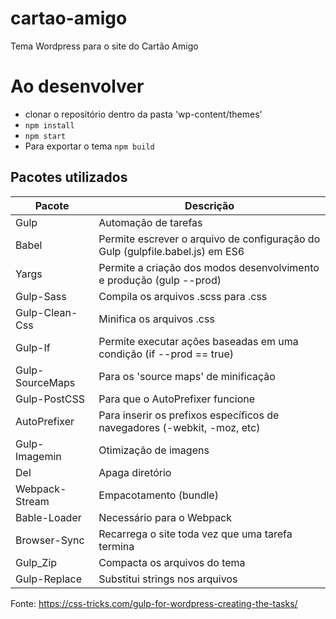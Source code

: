 # cartao-amigo
Tema Wordpress para o site do Cartão Amigo

# Ao desenvolver
* clonar o repositório dentro da pasta 'wp-content/themes'
* `npm install`
* `npm start`
* Para exportar o tema `npm build`

## Pacotes utilizados
| Pacote | Descrição |
| ------ | --------- |
| Gulp | Automação de tarefas |
| Babel | Permite escrever o arquivo de configuração do Gulp (gulpfile.babel.js) em ES6 |
| Yargs | Permite a criação dos modos desenvolvimento e produção (gulp --prod) |
| Gulp-Sass | Compila os arquivos .scss para .css |
| Gulp-Clean-Css | Minifica os arquivos .css |
| Gulp-If | Permite executar ações baseadas em uma condição (if --prod == true) |
| Gulp-SourceMaps | Para os 'source maps' de minificação |
| Gulp-PostCSS | Para que o AutoPrefixer funcione |
| AutoPrefixer | Para inserir os prefixos específicos de navegadores (-webkit, -moz, etc)|
| Gulp-Imagemin | Otimização de imagens |
| Del | Apaga diretório |
| Webpack-Stream | Empacotamento (bundle) |
| Bable-Loader | Necessário para o Webpack |
| Browser-Sync | Recarrega o site toda vez que uma tarefa termina |
| Gulp_Zip | Compacta os arquivos do tema |
| Gulp-Replace | Substitui strings nos arquivos | 

Fonte: https://css-tricks.com/gulp-for-wordpress-creating-the-tasks/